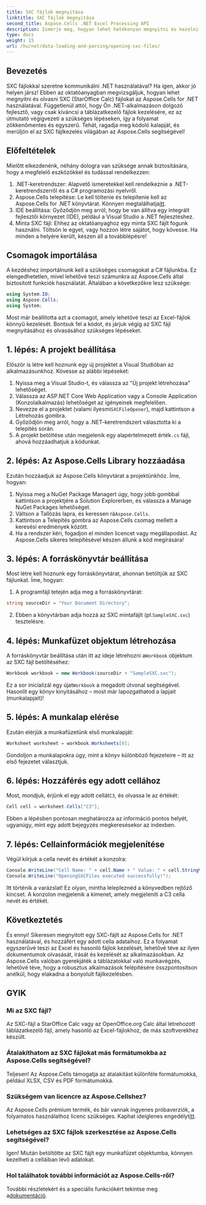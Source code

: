```yaml
---
title: SXC fájlok megnyitása
linktitle: SXC fájlok megnyitása
second_title: Aspose.Cells .NET Excel Processing API
description: Ismerje meg, hogyan lehet hatékonyan megnyitni és kezelni SXC-fájlokat .NET-ben az Aspose.Cells segítségével. Lépésről lépésre bemutató oktatóprogram kódpéldákkal.
type: docs
weight: 15
url: /hu/net/data-loading-and-parsing/opening-sxc-files/
---
```

## Bevezetés
SXC fájlokkal szeretne kommunikálni .NET használatával? Ha igen, akkor jó helyen jársz! Ebben az oktatóanyagban megvizsgáljuk, hogyan lehet megnyitni és olvasni SXC (StarOffice Calc) fájlokat az Aspose.Cells for .NET használatával. Függetlenül attól, hogy Ön .NET-alkalmazáson dolgozó fejlesztő, vagy csak kíváncsi a táblázatkezelő fájlok kezelésére, ez az útmutató végigvezeti a szükséges lépéseken, így a folyamat zökkenőmentes és egyszerű. 
Tehát, ragadja meg kódoló kalapját, és merüljön el az SXC fájlkezelés világában az Aspose.Cells segítségével!
## Előfeltételek
Mielőtt elkezdenénk, néhány dologra van szüksége annak biztosítására, hogy a megfelelő eszközökkel és tudással rendelkezzen:
1. .NET-keretrendszer: Alapvető ismeretekkel kell rendelkeznie a .NET-keretrendszerről és a C# programozási nyelvről.
2.  Aspose.Cells telepítése: Le kell töltenie és telepítenie kell az Aspose.Cells for .NET könyvtárat. Könnyen megtalálhatja[itt](https://releases.aspose.com/cells/net/).
3. IDE beállítása: Győződjön meg arról, hogy be van állítva egy integrált fejlesztői környezet (IDE), például a Visual Studio a .NET fejlesztéshez.
4. Minta SXC fájl: Ehhez az oktatóanyaghoz egy minta SXC fájlt fogunk használni. Töltsön le egyet, vagy hozzon létre sajátot, hogy kövesse.
Ha minden a helyére került, készen áll a továbblépésre!
## Csomagok importálása
A kezdéshez importálnunk kell a szükséges csomagokat a C# fájlunkba. Ez elengedhetetlen, mivel lehetővé teszi számunkra az Aspose.Cells által biztosított funkciók használatát. Általában a következőkre lesz szüksége:
```csharp
using System.IO;
using Aspose.Cells;
using System;
```
Most már beállította azt a csomagot, amely lehetővé teszi az Excel-fájlok könnyű kezelését. Bontsuk fel a kódot, és járjuk végig az SXC fájl megnyitásához és olvasásához szükséges lépéseket.

## 1. lépés: A projekt beállítása
Először is létre kell hoznunk egy új projektet a Visual Studióban az alkalmazásunkhoz. Kövesse az alábbi lépéseket:
1. Nyissa meg a Visual Studio-t, és válassza az "Új projekt létrehozása" lehetőséget.
2. Válassza az ASP.NET Core Web Application vagy a Console Application (Konzolalkalmazás) lehetőséget az igényeinek megfelelően.
3.  Nevezze el a projektet (valami ilyesmi`SXCFileOpener`), majd kattintson a Létrehozás gombra.
4. Győződjön meg arról, hogy a .NET-keretrendszert választotta ki a telepítés során.
5.  A projekt betöltése után megjelenik egy alapértelmezett érték`.cs` fájl, ahová hozzáadhatjuk a kódunkat.
## 2. lépés: Az Aspose.Cells Library hozzáadása
Ezután hozzáadjuk az Aspose.Cells könyvtárat a projektünkhöz. Íme, hogyan:
1. Nyissa meg a NuGet Package Managert úgy, hogy jobb gombbal kattintson a projektjére a Solution Explorerben, és válassza a Manage NuGet Packages lehetőséget.
2.  Váltson a Tallózás lapra, és keressen rá`Aspose.Cells`.
3. Kattintson a Telepítés gombra az Aspose.Cells csomag mellett a keresési eredmények között.
4. Ha a rendszer kéri, fogadjon el minden licencet vagy megállapodást.
Az Aspose.Cells sikeres telepítésével készen állunk a kód megírására!
## 3. lépés: A forráskönyvtár beállítása
Most létre kell hoznunk egy forráskönyvtárat, ahonnan betöltjük az SXC fájlunkat. Íme, hogyan:
1. A programfájl tetején adja meg a forráskönyvtárat:
```csharp
string sourceDir = "Your Document Directory";
```
2.  Ebben a könyvtárban adja hozzá az SXC mintafájlt (pl.`SampleSXC.sxc`) tesztelésre.
## 4. lépés: Munkafüzet objektum létrehozása
 A forráskönyvtár beállítása után itt az ideje létrehozni a`Workbook` objektum az SXC fájl betöltéséhez:
```csharp
Workbook workbook = new Workbook(sourceDir + "SampleSXC.sxc");
```
 Ez a sor inicializál egy újat`Workbook` a megadott útvonal segítségével. Hasonlít egy könyv kinyitásához – most már lapozgathatod a lapjait (munkalapjait)!
## 5. lépés: A munkalap elérése
Ezután elérjük a munkafüzetünk első munkalapját:
```csharp
Worksheet worksheet = workbook.Worksheets[0];
```
Gondoljon a munkalapokra úgy, mint a könyv különböző fejezeteire – itt az első fejezetet választjuk.
## 6. lépés: Hozzáférés egy adott cellához
 Most, mondjuk, érjünk el egy adott cellát`C3`, és olvassa le az értékét:
```csharp
Cell cell = worksheet.Cells["C3"];
```
Ebben a lépésben pontosan meghatározza az információ pontos helyét, ugyanúgy, mint egy adott bejegyzés megkeresésekor az indexben. 
## 7. lépés: Cellainformációk megjelenítése
Végül kiírjuk a cella nevét és értékét a konzolra:
```csharp
Console.WriteLine("Cell Name: " + cell.Name + " Value: " + cell.StringValue);
Console.WriteLine("OpeningSXCFiles executed successfully!");
```
Itt történik a varázslat! Ez olyan, mintha lelepleznéd a könyvedben rejtőző kincset. A konzolon megjelenik a kimenet, amely megjeleníti a C3 cella nevét és értékét.

## Következtetés
És ennyi! Sikeresen megnyitott egy SXC-fájlt az Aspose.Cells for .NET használatával, és hozzáfért egy adott cella adataihoz. Ez a folyamat egyszerűvé teszi az Excel és hasonló fájlok kezelését, lehetővé téve az ilyen dokumentumok olvasását, írását és kezelését az alkalmazásokban. 
Az Aspose.Cells valóban gyerekjáték a táblázatokkal való munkavégzés, lehetővé téve, hogy a robusztus alkalmazások felépítésére összpontosítson anélkül, hogy elakadna a bonyolult fájlkezelésben.
## GYIK
### Mi az SXC fájl?
Az SXC-fájl a StarOffice Calc vagy az OpenOffice.org Calc által létrehozott táblázatkezelő fájl, amely hasonló az Excel-fájlokhoz, de más szoftverekhez készült.
### Átalakíthatom az SXC fájlokat más formátumokba az Aspose.Cells segítségével?
Teljesen! Az Aspose.Cells támogatja az átalakítást különféle formátumokká, például XLSX, CSV és PDF formátumokká.
### Szükségem van licencre az Aspose.Cellshez?
 Az Aspose.Cells prémium termék, és bár vannak ingyenes próbaverziók, a folyamatos használathoz licenc szükséges. Kaphat ideiglenes engedélyt[itt](https://purchase.aspose.com/temporary-license/).
### Lehetséges az SXC fájlok szerkesztése az Aspose.Cells segítségével?
Igen! Miután betöltötte az SXC fájlt egy munkafüzet objektumba, könnyen kezelheti a celláiban lévő adatokat.
### Hol találhatok további információt az Aspose.Cells-ről?
 További részletekért és a speciális funkciókért tekintse meg a[dokumentáció](https://reference.aspose.com/cells/net/).